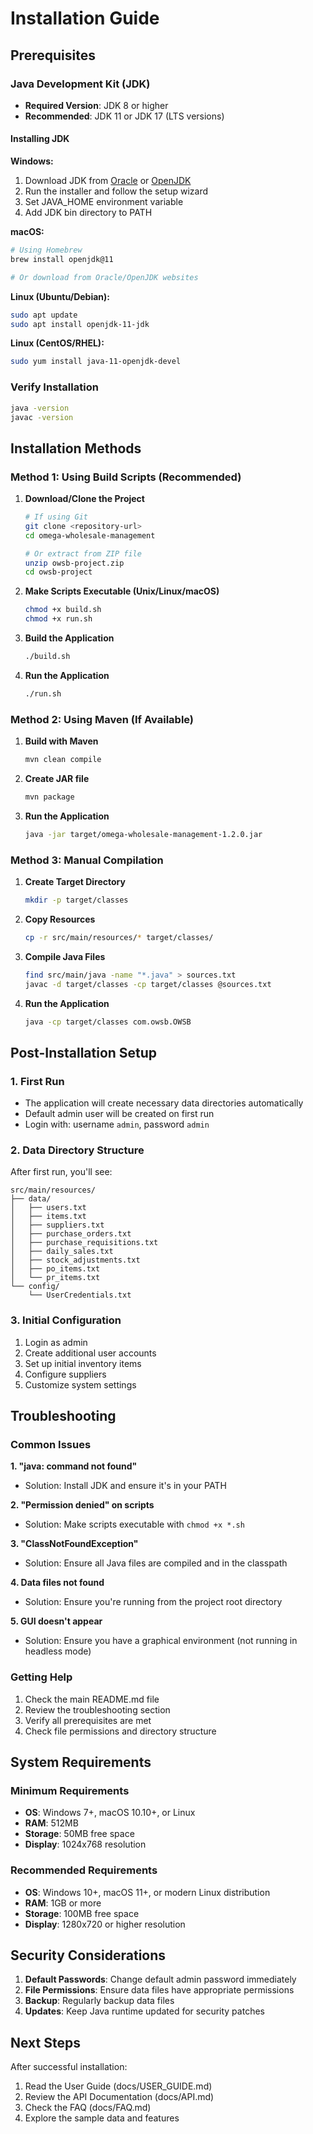 # Installation Guide

## Prerequisites

### Java Development Kit (JDK)
- **Required Version**: JDK 8 or higher
- **Recommended**: JDK 11 or JDK 17 (LTS versions)

#### Installing JDK

**Windows:**
1. Download JDK from [Oracle](https://www.oracle.com/java/technologies/downloads/) or [OpenJDK](https://openjdk.org/)
2. Run the installer and follow the setup wizard
3. Set JAVA_HOME environment variable
4. Add JDK bin directory to PATH

**macOS:**
```bash
# Using Homebrew
brew install openjdk@11

# Or download from Oracle/OpenJDK websites
```

**Linux (Ubuntu/Debian):**
```bash
sudo apt update
sudo apt install openjdk-11-jdk
```

**Linux (CentOS/RHEL):**
```bash
sudo yum install java-11-openjdk-devel
```

### Verify Installation
```bash
java -version
javac -version
```

## Installation Methods

### Method 1: Using Build Scripts (Recommended)

1. **Download/Clone the Project**
   ```bash
   # If using Git
   git clone <repository-url>
   cd omega-wholesale-management
   
   # Or extract from ZIP file
   unzip owsb-project.zip
   cd owsb-project
   ```

2. **Make Scripts Executable (Unix/Linux/macOS)**
   ```bash
   chmod +x build.sh
   chmod +x run.sh
   ```

3. **Build the Application**
   ```bash
   ./build.sh
   ```

4. **Run the Application**
   ```bash
   ./run.sh
   ```

### Method 2: Using Maven (If Available)

1. **Build with Maven**
   ```bash
   mvn clean compile
   ```

2. **Create JAR file**
   ```bash
   mvn package
   ```

3. **Run the Application**
   ```bash
   java -jar target/omega-wholesale-management-1.2.0.jar
   ```

### Method 3: Manual Compilation

1. **Create Target Directory**
   ```bash
   mkdir -p target/classes
   ```

2. **Copy Resources**
   ```bash
   cp -r src/main/resources/* target/classes/
   ```

3. **Compile Java Files**
   ```bash
   find src/main/java -name "*.java" > sources.txt
   javac -d target/classes -cp target/classes @sources.txt
   ```

4. **Run the Application**
   ```bash
   java -cp target/classes com.owsb.OWSB
   ```

## Post-Installation Setup

### 1. First Run
- The application will create necessary data directories automatically
- Default admin user will be created on first run
- Login with: username `admin`, password `admin`

### 2. Data Directory Structure
After first run, you'll see:
```
src/main/resources/
├── data/
│   ├── users.txt
│   ├── items.txt
│   ├── suppliers.txt
│   ├── purchase_orders.txt
│   ├── purchase_requisitions.txt
│   ├── daily_sales.txt
│   ├── stock_adjustments.txt
│   ├── po_items.txt
│   └── pr_items.txt
└── config/
    └── UserCredentials.txt
```

### 3. Initial Configuration
1. Login as admin
2. Create additional user accounts
3. Set up initial inventory items
4. Configure suppliers
5. Customize system settings

## Troubleshooting

### Common Issues

**1. "java: command not found"**
- Solution: Install JDK and ensure it's in your PATH

**2. "Permission denied" on scripts**
- Solution: Make scripts executable with `chmod +x *.sh`

**3. "ClassNotFoundException"**
- Solution: Ensure all Java files are compiled and in the classpath

**4. Data files not found**
- Solution: Ensure you're running from the project root directory

**5. GUI doesn't appear**
- Solution: Ensure you have a graphical environment (not running in headless mode)

### Getting Help

1. Check the main README.md file
2. Review the troubleshooting section
3. Verify all prerequisites are met
4. Check file permissions and directory structure

## System Requirements

### Minimum Requirements
- **OS**: Windows 7+, macOS 10.10+, or Linux
- **RAM**: 512MB
- **Storage**: 50MB free space
- **Display**: 1024x768 resolution

### Recommended Requirements
- **OS**: Windows 10+, macOS 11+, or modern Linux distribution
- **RAM**: 1GB or more
- **Storage**: 100MB free space
- **Display**: 1280x720 or higher resolution

## Security Considerations

1. **Default Passwords**: Change default admin password immediately
2. **File Permissions**: Ensure data files have appropriate permissions
3. **Backup**: Regularly backup data files
4. **Updates**: Keep Java runtime updated for security patches

## Next Steps

After successful installation:
1. Read the User Guide (docs/USER_GUIDE.md)
2. Review the API Documentation (docs/API.md)
3. Check the FAQ (docs/FAQ.md)
4. Explore the sample data and features 